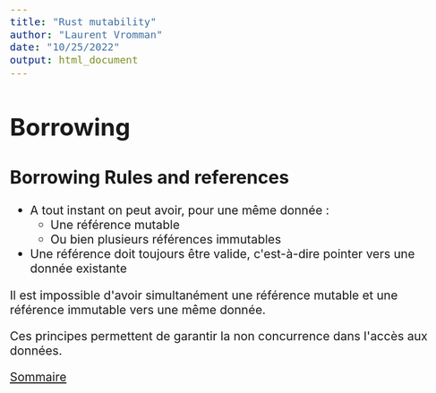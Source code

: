 ```yaml
---
title: "Rust mutability"
author: "Laurent Vromman"
date: "10/25/2022"
output: html_document
---
```


<style type="text/css">
  body{
  font-size: 16pt;
}
</style>

# Borrowing

## Borrowing Rules and references
- A tout instant on peut avoir, pour une même donnée :
  - Une référence mutable
  - Ou bien plusieurs références immutables
- Une référence doit toujours être valide, c'est-à-dire pointer vers une donnée existante

Il est impossible d'avoir simultanément une référence mutable et une référence immutable vers une même donnée.

Ces principes permettent de garantir la non concurrence dans l'accès aux données.

[Sommaire]


  [Sommaire]: ../../Readme.md